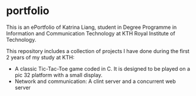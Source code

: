 # portfolio
This is an ePortfolio of Katrina Liang, student in Degree Programme in Information and Communication Technology at KTH Royal Institute of Technology.

This repository includes a collection of projects I have done during the first 2 years of my study at KTH:

- A classic Tic-Tac-Toe game coded in C. It is designed to be played on a pic 32 platform with a small display.
- Network and communication: A clint server and a concurrent web server
